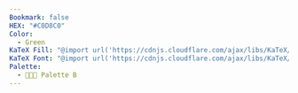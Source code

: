 ```yaml
---
Bookmark: false
HEX: "#C0D8C0"
Color:
  - Green
KaTeX Fill: "@import url('https://cdnjs.cloudflare.com/ajax/libs/KaTeX/0.16.9/katex.min.css')This is some text\\color{#000}\\colorbox{#C0D8C0}{\\textsf{This is some text}}This is some text​﻿"
KaTeX Font: "@import url('https://cdnjs.cloudflare.com/ajax/libs/KaTeX/0.16.9/katex.min.css')This is some text\\color{#C0D8C0}\\textsf{This is some text}This is some text﻿"
Palette:
  - 👨🏻‍🎨 Palette B
---
```

